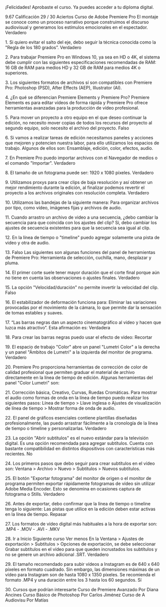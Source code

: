 ¡Felicidades!
Aprobaste el curso. Ya puedes acceder a tu diploma digital.

9\.67
Calificación
29 / 30
Aciertos
Curso de Adobe Premiere Pro
El montaje se conoce como un proceso narrativo porque construimos el discurso audiovisual y
generamos los estímulos emocionales en el espectador.
Verdadero

1\.
Si quiero evitar el salto del eje, debo seguir la técnica conocida como la "Regla de los 180
grados”.
Verdadero

2\.
Para trabajar Premiere Pro en Windows 10, ya sea en HD o 4K, el sistema debe cumplir con las
siguientes especificaciones recomendadas de RAM:
16 GB de RAM para medios HD y 32 GB de RAM para medios 4K o superiores.

3\.
Los siguientes formatos de archivos sí son compatibles con Premiere Pro:
Photoshop (PSD), After Effects (AEP), Illustrator (AI).

4\.
¿En qué se diferencian Premiere Elements y Premiere Pro?
Premiere Elements es para editar vídeos de forma rápida y Premiere Pro ofrece
herramientas avanzadas para la producción de vídeo profesional.

5\.
Para mover un proyecto a otro equipo en el que deseo continuar la edición, no necesito mover
copias de todos los recursos del proyecto al segundo equipo, solo necesito el archivo del
proyecto.
Falso

6\.
Si vamos a realizar tareas de edición necesitamos paneles y acciones que mejoren y potencien
nuestra labor, para ello utilizamos los espacios de trabajo. Algunos de ellos son:
Ensamblaje, edición, color, efectos, audio.

7\.
En Premiere Pro puedo importar archivos con el Navegador de medios o el comando
"Importar".
Verdadero

8\.
El tamaño de un fotograma puede ser: 1920 x 1080 píxeles.
Verdadero

9\.
Utilizamos proxys para crear clips de baja resolución y así obtener un mejor rendimiento
durante la edición, al finalizar podemos revertir el proyecto a los archivos originales con
resolución completa.
Verdadero

10\.
Utilizamos las bandejas de la siguiente manera:
Para organizar archivos por tipo, como vídeo, imágenes fijas y archivos de audio.

11\.
Cuando arrastro un archivo de video a una secuencia, ¿debo cambiar la secuencia para que
coincida con los ajustes del clip?
Sí, debo cambiar los ajustes de secuencia existentes para que la secuencia sea
igual al clip.

12\.
En la línea de tiempo o "timeline" puedo agregar solamente una pista de video y otra de audio.

13\.
Falso
Las siguientes son algunas funciones del panel de herramientas de Premiere Pro:
Herramienta de selección, cuchilla, mano, desplazar y pluma.

14\.
El primer corte suele tener mayor duración que el corte final porque aún no tiene en cuenta las
observaciones o ajustes finales.
Verdadero

15\.
La opción "Velocidad/duración" no permite invertir la velocidad del clip.
Falso

16\.
El estabilizador de deformación funciona para:
Eliminar las variaciones provocadas por el movimiento de la cámara, lo que permite
dar la sensación de tomas estables y suaves.

17\.
“Las barras negras dan un aspecto cinematográfico al video y hacen que luzca más atractivo”.
Esta afirmación es:
Verdadera

18\.
Para crear las barras negras puedo usar el efecto de video:
Recortar

19\.
El espacio de trabajo "Color" abre un panel "Lumetri Color" a la derecha y un panel "Ámbitos
de Lumetri" a la izquierda del monitor de programa.
Verdadero

20\.
Premiere Pro proporciona herramientas de corrección de color de calidad profesional que
permiten graduar el material de archivo directamente en la línea de tiempo de edición.
Algunas herramientas del panel "Color Lumetri" son:

21\.
Corrección básica, Creativo, Curvas, Ruedas Cromáticas.
Para mostrar el audio como formas de onda en la línea de tiempo puedo realizar los siguientes
pasos:
Línea de tiempo \> Llave inglesa o Ajustes de visualización de línea de tiempo \>
Mostrar forma de onda de audio.

22\.
El panel de gráficos esenciales contiene plantillas diseñadas profesionalmente, las puedo
arrastrar fácilmente a la cronología de la línea de tiempo o timeline y personalizarlas.
Verdadero

23\.
La opción "Abrir subtítulos" es el nuevo estándar para la televisión digital. Es una opción
recomendada para agregar subtítulos. Cuenta con bastante compatibilidad en distintos
dispositivos con características más recientes.
No

24\.
Los primeros pasos que debo seguir para crear subtítulos en el vídeo son:
Ventana \> Archivo \> Nuevo \> Subtítulos \> Nuevos subtítulos.

25\.
El botón "Exportar fotograma" del monitor de origen o el monitor de programa permiten
exportar rápidamente fotogramas de vídeo sin utilizar Adobe Media Encoder. Esto se
denomina en ocasiones captura de fotograma o Stills.
Verdadero

26\.
Antes de exportar, debo confirmar que la línea de tiempo o timeline tenga lo siguiente:
Las pistas que utilice en la edición deben estar activas en la línea de
tiempo.
Repasar

27\.
Los formatos de vídeo digital más habituales a la hora de exportar son:
.MP4 \- .MOV \- .AVI \- .MKV

28\.
Ir a Inicio
Siguiente curso
Ver menos
En la Ventana \> Ajustes de exportación \> Subtítulos \> Opciones de exportación, se debe
seleccionar Grabar subtítulos en el vídeo para que queden incrustados los subtítulos y no se
genere un archivo adicional .SRT.
Verdadero

29\.
El tamaño recomendado para subir vídeos a Instagram es de 640 x 640 píxeles en formato
cuadrado. Sin embargo, las dimensiones máximas de un vídeo para Instagram son de hasta
1080 x 1350 píxeles. Se recomienda el formato .MP4 y una duración entre los 3 hasta los 60
segundos.
Sí

30\.
Cursos que podrían interesarte
Curso de Premiere Avanzado
Por Diana Ancines
Curso Básico de Photoshop
Por Carlos Jiménez
Curso de A
Audiovisu
Por Matías
